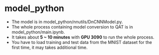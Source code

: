 # model_python

* The model is in model_python/nnutils/DnCNNModel.py.
* The whole process containing model conversion to QAT is in model_python/main.ipynb.
* It takes about **5 ~ 10 minutes** with **GPU 3090** to run the whole process.
* You have to load training and test data from the MNIST dataset for the first time, it may takes additional time.
